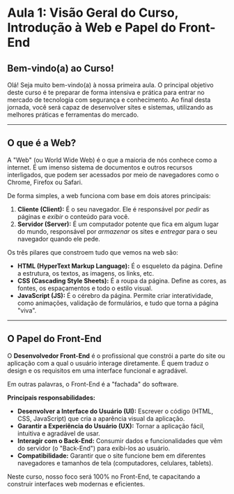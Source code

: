 # Aula 1: Visão Geral do Curso, Introdução à Web e Papel do Front-End

## Bem-vindo(a) ao Curso!

Olá! Seja muito bem-vindo(a) à nossa primeira aula. O principal objetivo deste curso é te preparar de forma intensiva e prática para entrar no mercado de tecnologia com segurança e conhecimento. Ao final desta jornada, você será capaz de desenvolver sites e sistemas, utilizando as melhores práticas e ferramentas do mercado.

---

## O que é a Web?

A "Web" (ou World Wide Web) é o que a maioria de nós conhece como a internet. É um imenso sistema de documentos e outros recursos interligados, que podem ser acessados por meio de navegadores como o Chrome, Firefox ou Safari.

De forma simples, a web funciona com base em dois atores principais:

1.  **Cliente (Client):** É o seu navegador. Ele é responsável por *pedir* as páginas e *exibir* o conteúdo para você.
2.  **Servidor (Server):** É um computador potente que fica em algum lugar do mundo, responsável por *armazenar* os sites e *entregar* para o seu navegador quando ele pede.

Os três pilares que constroem tudo que vemos na web são:

*   **HTML (HyperText Markup Language):** É o esqueleto da página. Define a estrutura, os textos, as imagens, os links, etc.
*   **CSS (Cascading Style Sheets):** É a roupa da página. Define as cores, as fontes, os espaçamentos e todo o estilo visual.
*   **JavaScript (JS):** É o cérebro da página. Permite criar interatividade, como animações, validação de formulários, e tudo que torna a página "viva".

---

## O Papel do Front-End

O **Desenvolvedor Front-End** é o profissional que constrói a parte do site ou aplicação com a qual o usuário interage diretamente. É quem traduz o design e os requisitos em uma interface funcional e agradável.

Em outras palavras, o Front-End é a "fachada" do software.

**Principais responsabilidades:**

*   **Desenvolver a Interface do Usuário (UI):** Escrever o código (HTML, CSS, JavaScript) que cria a aparência visual da aplicação.
*   **Garantir a Experiência do Usuário (UX):** Tornar a aplicação fácil, intuitiva e agradável de usar.
*   **Interagir com o Back-End:** Consumir dados e funcionalidades que vêm do servidor (o "Back-End") para exibi-los ao usuário.
*   **Compatibilidade:** Garantir que o site funcione bem em diferentes navegadores e tamanhos de tela (computadores, celulares, tablets).

Neste curso, nosso foco será 100% no Front-End, te capacitando a construir interfaces web modernas e eficientes.
